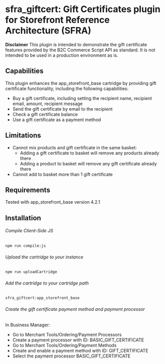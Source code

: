 # sfra_giftcert: Gift Certificates plugin for Storefront Reference Architecture (SFRA)

**Disclaimer**
This plugin is intended to demonstrate the gift certificate features provided by the B2C Commerce Script API as standard. 
It is not intended to be used in a production environment as is.

## Capabilities

This plugin enhances the app_storefront_base cartridge by providing gift certificate functionality, including the following capabilities:
* Buy a gift certificate, including setting the recipient name, recipient email, amount, recipient message
* Send the gift certificate by email to the recipient
* Check a gift certificate balance
* Use a gift certificate as a payment method

## Limitations

* Cannot mix products and gift certificate in the same basket:
  * Adding a gift certificate to basket will remove any products already there
  * Adding a product to basket will remove any gift certificate already there
* Cannot add to basket more than 1 gift certificate

## Requirements

Tested with app_storefront_base version 4.2.1

## Installation

###### Compile Client-Side JS

```
npm run compile:js
```

###### Upload the cartridge to your instance

```
npm run uploadCartridge
```

###### Add the cartridge to your cartridge path

```
sfra_giftcert:app_storefront_base
```

###### Create the gift certificate payment method and payment processor

In Business Manager:
* Go to Merchant Tools/Ordering/Payment Processors
* Create a payment processor with ID: BASIC_GIFT_CERTIFICATE
* Go to Merchant Tools/Ordering/Payment Methods
* Create and enable a payment method with ID: GIFT_CERTIFICATE
* Select the payment processor BASIC_GIFT_CERTIFICATE




